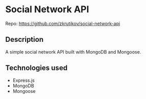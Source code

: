 # Social Network API
Repo: https://github.com/zkrutikov/social-network-api
## Description

A simple social network API built with MongoDB and Mongoose.

## Technologies used
* Express.js
* MongoDB
* Mongoose
